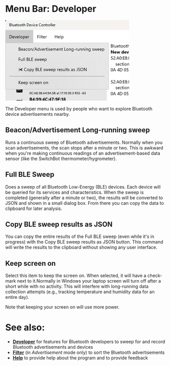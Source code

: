 ﻿# Menu Bar: **Developer**

![MenuBar](../ScreenShots/Help_Menu_Developer.png)

The Developer menu is used by people who want to explore Bluetooth device advertisements nearby. 

## Beacon/Advertisement Long-running sweep

Runs a continuous sweep of Bluetooth advertisements. Normally when you scan advertisements, the scan stops after a minute or two. This is awkward when you're making continuous readings of an advertisement-based data sensor (like the SwitchBot thermometer/hygrometer).


## Full BLE Sweep

Does a sweep of all Bluetooth Low-Energy (BLE) devices. Each device will be queried for its services and characteristics. When the sweep is completed (generally after a minute or two), the results will be converted to JSON and shown in a small dialog box. From there you can copy the data to clipboard for later analysis.

## Copy BLE sweep results as JSON

You can copy the entire results of the Full BLE sweep (even while it's in progress) with the Copy BLE sweep results as JSON button. This command will write the results to the clipboard without showing any user interface.


## Keep screen on

Select this item to keep the screen on. When selected, it will have a check-mark next to it.Normally in Windows your laptop screen will turn off after a short while with no activity. This will interfere with long-running data collection attempts (e.g., tracking temperature and humidity data for an entire day).

Note that keeping your screen on will use more power.

# See also:

* **[Developer](Help_Menu_Developer.md)** for features for Bluetooth developers to sweep for and record Bluetooth advertisements and devices
* **[Filter](Help_Menu_Filter.md)** (in *Advertisement* mode only) to sort the Bluetooth advertisements 
* **[Help](Help_Menu_Help.md)** to provide help about the program and to provide feedback

